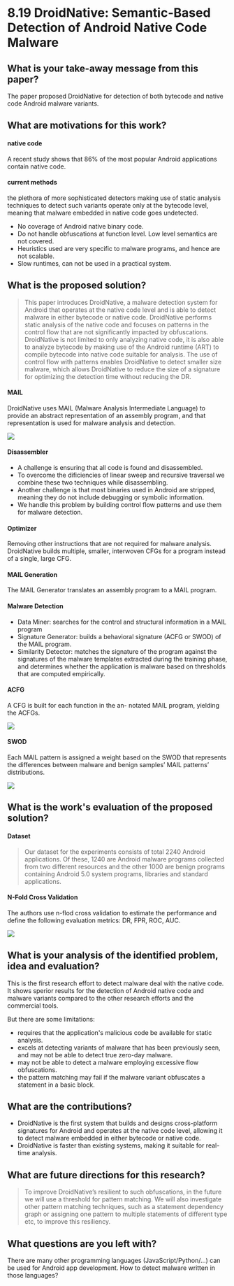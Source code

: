 # 8.19 DroidNative: Semantic-Based Detection of Android Native Code Malware


## What is your take-away message from this paper?
The paper proposed DroidNative for detection of both bytecode and native code Android malware variants.


## What are motivations for this work?
#### native code
A recent study shows that 86% of the most popular Android applications contain native code.

#### current methods
the plethora of more sophisticated detectors making use of static analysis techniques to detect such variants operate only at the bytecode level, meaning that malware embedded in native code goes undetected.

- No coverage of Android native binary code.
- Do not handle obfuscations at function level. Low level semantics are not covered.
- Heuristics used are very specific to malware programs, and hence are not scalable.
- Slow runtimes, can not be used in a practical system.


## What is the proposed solution?
>This paper introduces DroidNative, a malware detection system for Android that operates at the native code level and is able to detect malware in either bytecode or native code. DroidNative performs static analysis of the native code and focuses on patterns in the control flow that are not significantly impacted by obfuscations. DroidNative is not limited to only analyzing native code, it is also able to analyze bytecode by making use of the Android runtime (ART) to compile bytecode into native code suitable for analysis. The use of control flow with patterns enables DroidNative to detect smaller size malware, which allows DroidNative to reduce the size of a signature for optimizing the detection time without reducing the DR.

#### MAIL
DroidNative uses MAIL (Malware Analysis Intermediate Language) to provide an abstract representation of an assembly program, and that representation is used for malware analysis and detection.

![](../pic/8.19_overview.png)

#### Disassembler
- A challenge is ensuring that all code is found and disassembled.
 - To overcome the dificiencies of linear sweep and recursive traversal we combine these two techniques while disassembling.
- Another challenge is that most binaries used in Android are stripped, meaning they do not include debugging or symbolic information.
 - We handle this problem by building control flow patterns and use them for malware detection.

#### Optimizer
Removing other instructions that are not required for malware analysis. DroidNative builds multiple, smaller, interwoven CFGs for a program instead of a single, large CFG.

#### MAIL Generation
The MAIL Generator translates an assembly program to a MAIL program.

#### Malware Detection
- Data Miner: searches for the control and structural information in a MAIL program
- Signature Generator: builds a behavioral signature (ACFG or SWOD) of the MAIL program.
- Similarity Detector: matches the signature of the program against the signatures of the malware templates extracted during the training phase, and determines whether the application is malware based on thresholds that are computed empirically.

#### ACFG
A CFG is built for each function in the an- notated MAIL program, yielding the ACFGs.

![](../pic/8.19_acfg.png)

#### SWOD
Each MAIL pattern is assigned a weight based on the SWOD that represents the differences between malware and benign samples’ MAIL patterns’ distributions.

![](../pic/8.19_swod.png)


## What is the work's evaluation of the proposed solution?
#### Dataset
>Our dataset for the experiments consists of total 2240 Android applications. Of these, 1240 are Android malware programs collected from two different resources and the other 1000 are benign programs containing Android 5.0 system programs, libraries and standard applications.

#### N-Fold Cross Validation
The authors use n-flod cross validation to estimate the performance and define the following evaluation metrics: DR, FPR, ROC, AUC.

![](../pic/8.19_roc_graph.png)


## What is your analysis of the identified problem, idea and evaluation?
This is the first research effort to detect malware deal with the native code. It shows sperior results for the detection of Android native code and malware variants compared to the other research efforts and the commercial tools.

But there are some limitations:
- requires that the application's malicious code be available for static analysis.
- excels at detecting variants of malware that has been previously seen, and may not be able to detect true zero-day malware.
- may not be able to detect a malware employing excessive flow obfuscations.
- the pattern matching may fail if the malware variant obfuscates a statement in a basic block.


## What are the contributions?
- DroidNative is the first system that builds and designs cross-platform signatures for Android and operates at the native code level, allowing it to detect malware embedded in either bytecode or native code.
- DroidNative is faster than existing systems, making it suitable for real-time analysis.


## What are future directions for this research?
>To improve DroidNative’s resilient to such obfuscations, in the future we will use a threshold for pattern matching. We will also investigate other pattern matching techniques, such as a statement dependency graph or assigning one pattern to multiple statements of different type etc, to improve this resiliency.


## What questions are you left with?
There are many other programming languages (JavaScript/Python/...) can be used for Android app development. How to detect malware written in those languages?
